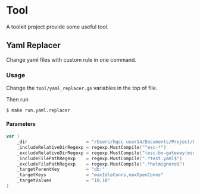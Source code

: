 # Tool

A toolkit project provide some useful tool.

## Yaml Replacer
Change yaml files with custom rule in one command.

### Usage
Change the `tool/yaml_replacer.go` variables in the top of file.

Then run 
```bash 
$ make run.yaml.replacer 
```

#### Parameters
```go
var (
	_dir                      = "/Users/hqcc-user14/Documents/Project/Helm/"              /* 目標專案的 absolute path */
	_includeRelativeDirRegexp = regexp.MustCompile("^esc-*")                              /* (包含)目標專案第一層子資料夾 */
	_excludeRelativeDirRegexp = regexp.MustCompile("(esc-bo-gateway|esc-web|esc-wallet)") /* (排除)目標專案第一層子資料夾 */
	_includeFilePathRegexp    = regexp.MustCompile(".*test.yaml$")                        /* (包含)檔案路徑 */
	_excludeFilePathRegexp    = regexp.MustCompile(".*helmignore$")                       /* (排除)檔案路徑 */
	_targetParentKey          = "db:"                                                     /* 要更改的 Key 的前綴 */
	_targetKeys               = "maxIdleConns,maxOpenConns"                               /* 要更改的 Key (支援多個，使用','隔開) */
	_targetValues             = "10,10"                                                   /* 對應上方順序，要更改的數值 (支援多個，使用','隔開) */
)
```
